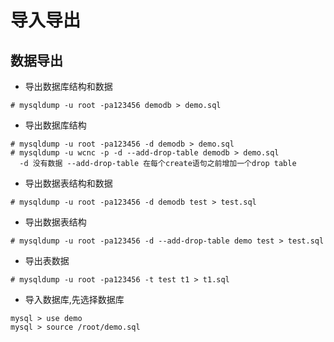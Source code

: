 # 导入导出

## 数据导出

- 导出数据库结构和数据
```
# mysqldump -u root -pa123456 demodb > demo.sql
```

- 导出数据库结构
```
# mysqldump -u root -pa123456 -d demodb > demo.sql
# mysqldump -u wcnc -p -d --add-drop-table demodb > demo.sql
  -d 没有数据 --add-drop-table 在每个create语句之前增加一个drop table
```

- 导出数据表结构和数据
```
# mysqldump -u root -pa123456 -d demodb test > test.sql
```

- 导出数据表结构
```
# mysqldump -u root -pa123456 -d --add-drop-table demo test > test.sql
```

- 导出表数据
```
# mysqldump -u root -pa123456 -t test t1 > t1.sql
```
- 导入数据库,先选择数据库
```
mysql > use demo
mysql > source /root/demo.sql
```


